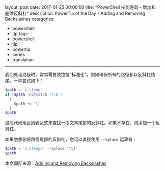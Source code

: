 ﻿layout: post
date: 2017-01-25 00:00:00
title: "PowerShell 技能连载 - 增加和删除反斜杠"
description: PowerTip of the Day - Adding and Removing Backslashes
categories:
- powershell
- tip
tags:
- powershell
- tip
- powertip
- series
- translation
---
我们处理路径时，常常需要使路径“标准化”。例如确保所有的路径都以反斜杠结尾。一种尝试如下：

```powershell
$path = 'c:\temp'
if ($path -notmatch '\\$')
  {
    $path += '\'
  }
$path
```

这段代码用正则表达式来查找一段文本尾部的反斜杠。如果不存在，则添加一个反斜杠。

如果您想删除路径尾部的反斜杠，您可以直接使用 `-replace` 运算符：

```powershell
$path = 'c:\temp\' -replace '\\$'
$path
```

<!--more-->
本文国际来源：[Adding and Removing Backslashes](http://community.idera.com/powershell/powertips/b/tips/posts/adding-and-removing-backslashes)
